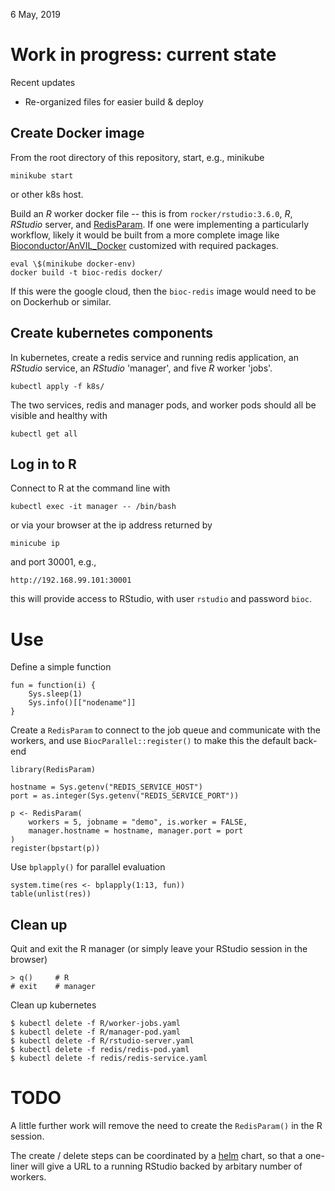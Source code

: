 6 May, 2019

# Work in progress: current state

Recent updates

- Re-organized files for easier build & deploy

## Create Docker image

From the root directory of this repository, start, e.g., minikube

    minikube start

or other k8s host.

Build an _R_ worker docker file -- this is from
`rocker/rstudio:3.6.0`, _R_, _RStudio_ server, and [RedisParam][]. If
one were implementing a particularly workflow, likely it would be
built from a more complete image like [Bioconductor/AnVIL_Docker][]
customized with required packages.

    eval \$(minikube docker-env)
    docker build -t bioc-redis docker/

If this were the google cloud, then the `bioc-redis` image would need to
be on Dockerhub or similar.

[RedisParam]: https://github.com/mtmorgan/RedisParam
[Bioconductor/AnVIL_Docker]: https://github.com/Bioconductor/AnVIL_Docker

## Create kubernetes components

In kubernetes, create a redis service and running redis application,
an _RStudio_ service, an _RStudio_ 'manager', and five _R_ worker
'jobs'.

    kubectl apply -f k8s/

The two services, redis and manager pods, and worker pods should all
be visible and healthy with

    kubectl get all

## Log in to R

Connect to R at the command line with

    kubectl exec -it manager -- /bin/bash

or via your browser at the ip address returned by

    minicube ip

and port 30001, e.g.,

    http://192.168.99.101:30001

this will provide access to RStudio, with user `rstudio` and password
`bioc`.

# Use

Define a simple function

    fun = function(i) {
        Sys.sleep(1)
        Sys.info()[["nodename"]]
    }

Create a `RedisParam` to connect to the job queue and communicate with
the workers, and use `BiocParallel::register()` to make this the
default back-end

    library(RedisParam)

    hostname = Sys.getenv("REDIS_SERVICE_HOST")
    port = as.integer(Sys.getenv("REDIS_SERVICE_PORT"))

    p <- RedisParam(
        workers = 5, jobname = "demo", is.worker = FALSE,
        manager.hostname = hostname, manager.port = port
    )
    register(bpstart(p))

Use `bplapply()` for parallel evaluation

    system.time(res <- bplapply(1:13, fun))
    table(unlist(res))

## Clean up

Quit and exit the R manager (or simply leave your RStudio session in
the browser)

    > q()     # R
    # exit    # manager

Clean up kubernetes

    $ kubectl delete -f R/worker-jobs.yaml
    $ kubectl delete -f R/manager-pod.yaml
    $ kubectl delete -f R/rstudio-server.yaml
    $ kubectl delete -f redis/redis-pod.yaml
    $ kubectl delete -f redis/redis-service.yaml

# TODO

A little further work will remove the need to create the
`RedisParam()` in the R session.

The create / delete steps can be coordinated by a [helm] chart, so
that a one-liner will give a URL to a running RStudio backed by
arbitary number of workers.

[helm]: https://helm.sh/
